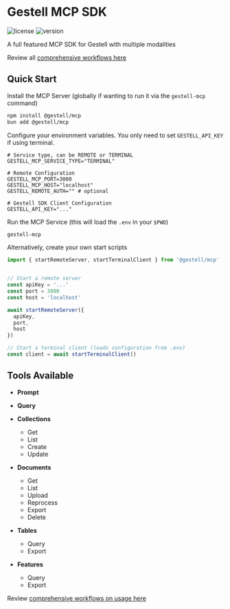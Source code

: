 # Gestell MCP SDK

![license](https://img.shields.io/badge/license-MIT-blue)
![version](https://img.shields.io/badge/version-0.2.2-blue)

A full featured MCP SDK for Gestell with multiple modalities

Review all [comprehensive workflows here](./workflow)

## Quick Start

Install the MCP Server (globally if wanting to run it via the `gestell-mcp` command)

```bash
npm install @gestell/mcp
bun add @gestell/mcp
```

Configure your environment variables. You only need to set `GESTELL_API_KEY` if using terminal.

```env
# Service type, can be REMOTE or TERMINAL
GESTELL_MCP_SERVICE_TYPE="TERMINAL"

# Remote Configuration
GESTELL_MCP_PORT=3000
GESTELL_MCP_HOST="localhost"
GESTELL_REMOTE_AUTH="" # optional

# Gestell SDK Client Configuration
GESTELL_API_KEY="..."
```

Run the MCP Service (this will load the `.env` in your `$PWD`)

```bash
gestell-mcp
```

Alternatively, create your own start scripts

```typescript
import { startRemoteServer, startTerminalClient } from '@gestell/mcp'


// Start a remote server
const apiKey = '...'
const port = 3000
const host = 'localhost'

await startRemoteServer({
  apiKey,
  port,
  host
})

// Start a terminal client (loads configuration from .env)
const client = await startTerminalClient()
```

## Tools Available

- **Prompt**
- **Query**

- **Collections**
  - Get
  - List
  - Create
  - Update

- **Documents**
  - Get
  - List
  - Upload
  - Reprocess
  - Export
  - Delete

- **Tables**
  - Query
  - Export

- **Features**
  - Query
  - Export

Review [comprehensive workflows on usage here](./workflow)
